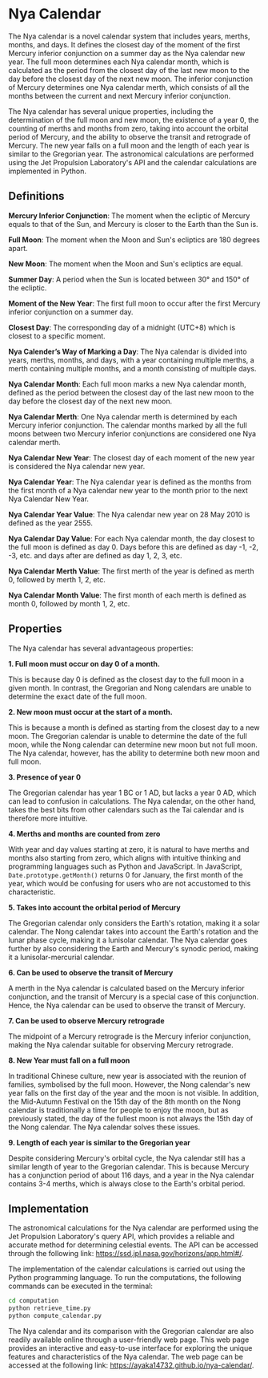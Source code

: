 # Nya Calendar

The Nya calendar is a novel calendar system that includes years, merths, months, and days. It defines the closest day of the moment of the first Mercury inferior conjunction on a summer day as the Nya calendar new year. The full moon determines each Nya calendar month, which is calculated as the period from the closest day of the last new moon to the day before the closest day of the next new moon. The inferior conjunction of Mercury determines one Nya calendar merth, which consists of all the months between the current and next Mercury inferior conjunction.

The Nya calendar has several unique properties, including the determination of the full moon and new moon, the existence of a year 0, the counting of merths and months from zero, taking into account the orbital period of Mercury, and the ability to observe the transit and retrograde of Mercury. The new year falls on a full moon and the length of each year is similar to the Gregorian year. The astronomical calculations are performed using the Jet Propulsion Laboratory's API and the calendar calculations are implemented in Python.

## Definitions

**Mercury Inferior Conjunction**: The moment when the ecliptic of Mercury equals to that of the Sun, and Mercury is closer to the Earth than the Sun is.

**Full Moon**: The moment when the Moon and Sun's ecliptics are 180 degrees apart.

**New Moon**: The moment when the Moon and Sun's ecliptics are equal.

**Summer Day**: A period when the Sun is located between 30° and 150° of the ecliptic.

**Moment of the New Year**: The first full moon to occur after the first Mercury inferior conjunction on a summer day.

**Closest Day**: The corresponding day of a midnight (UTC+8) which is closest to a specific moment.

**Nya Calender’s Way of Marking a Day**: The Nya calendar is divided into years, merths, months, and days, with a year containing multiple merths, a merth containing multiple months, and a month consisting of multiple days.

**Nya Calendar Month**: Each full moon marks a new Nya calendar month, defined as the period between the closest day of the last new moon to the day before the closest day of the next new moon.

**Nya Calendar Merth**: One Nya calendar merth is determined by each Mercury inferior conjunction. The calendar months marked by all the full moons between two Mercury inferior conjunctions are considered one Nya calendar merth.

**Nya Calendar New Year**: The closest day of each moment of the new year is considered the Nya calendar new year.

**Nya Calendar Year**: The Nya calendar year is defined as the months from the first month of a Nya calendar new year to the month prior to the next Nya Calendar New Year.

**Nya Calendar Year Value**: The Nya calendar new year on 28 May 2010 is defined as the year 2555.

**Nya Calendar Day Value**: For each Nya calendar month, the day closest to the full moon is defined as day 0. Days before this are defined as day -1, -2, -3, etc. and days after are defined as day 1, 2, 3, etc.

**Nya Calendar Merth Value**: The first merth of the year is defined as merth 0, followed by merth 1, 2, etc.

**Nya Calendar Month Value**: The first month of each merth is defined as month 0, followed by month 1, 2, etc.

## Properties

The Nya calendar has several advantageous properties:

**1. Full moon must occur on day 0 of a month.**

This is because day 0 is defined as the closest day to the full moon in a given month. In contrast, the Gregorian and Nong calendars are unable to determine the exact date of the full moon.

**2. New moon must occur at the start of a month.**

This is because a month is defined as starting from the closest day to a new moon. The Gregorian calendar is unable to determine the date of the full moon, while the Nong calendar can determine new moon but not full moon. The Nya calendar, however, has the ability to determine both new moon and full moon.

**3. Presence of year 0**

The Gregorian calendar has year 1 BC or 1 AD, but lacks a year 0 AD, which can lead to confusion in calculations. The Nya calendar, on the other hand, takes the best bits from other calendars such as the Tai calendar and is therefore more intuitive.

**4. Merths and months are counted from zero**

With year and day values starting at zero, it is natural to have merths and months also starting from zero, which aligns with intuitive thinking and programming languages such as Python and JavaScript. In JavaScript, `Date.prototype.getMonth()` returns 0 for January, the first month of the year, which would be confusing for users who are not accustomed to this characteristic.

**5. Takes into account the orbital period of Mercury**

The Gregorian calendar only considers the Earth's rotation, making it a solar calendar. The Nong calendar takes into account the Earth's rotation and the lunar phase cycle, making it a lunisolar calendar. The Nya calendar goes further by also considering the Earth and Mercury's synodic period, making it a lunisolar-mercurial calendar.

**6. Can be used to observe the transit of Mercury**

A merth in the Nya calendar is calculated based on the Mercury inferior conjunction, and the transit of Mercury is a special case of this conjunction. Hence, the Nya calendar can be used to observe the transit of Mercury.

**7. Can be used to observe Mercury retrograde**

The midpoint of a Mercury retrograde is the Mercury inferior conjunction, making the Nya calendar suitable for observing Mercury retrograde.

**8. New Year must fall on a full moon**

In traditional Chinese culture, new year is associated with the reunion of families, symbolised by the full moon. However, the Nong calendar's new year falls on the first day of the year and the moon is not visible. In addition, the Mid-Autumn Festival on the 15th day of the 8th month on the Nong calendar is traditionally a time for people to enjoy the moon, but as previously stated, the day of the fullest moon is not always the 15th day of the Nong calendar. The Nya calendar solves these issues.

**9. Length of each year is similar to the Gregorian year**

Despite considering Mercury's orbital cycle, the Nya calendar still has a similar length of year to the Gregorian calendar. This is because Mercury has a conjunction period of about 116 days, and a year in the Nya calendar contains 3-4 merths, which is always close to the Earth's orbital period.

## Implementation

The astronomical calculations for the Nya calendar are performed using the Jet Propulsion Laboratory's query API, which provides a reliable and accurate method for determining celestial events. The API can be accessed through the following link: <https://ssd.jpl.nasa.gov/horizons/app.html#/>.

The implementation of the calendar calculations is carried out using the Python programming language. To run the computations, the following commands can be executed in the terminal:

```sh
cd computation
python retrieve_time.py
python compute_calendar.py
```

The Nya calendar and its comparison with the Gregorian calendar are also readily available online through a user-friendly web page. This web page provides an interactive and easy-to-use interface for exploring the unique features and characteristics of the Nya calendar. The web page can be accessed at the following link: <https://ayaka14732.github.io/nya-calendar/>.
